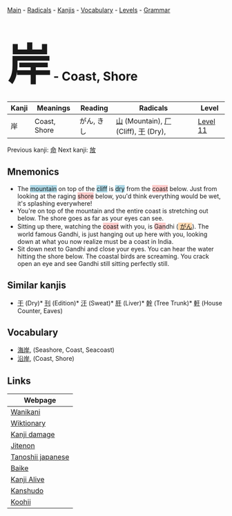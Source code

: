 <style> bigfont {font-size: 100px}</style>
[Main](../index.md) -
[Radicals](../radicals.md) -
[Kanjis](../kanjis.md) -
[Vocabulary](../vocabulary.md) -
[Levels](../levels.md) -
[Grammar](../grammar.md)
# <bigfont> 岸</bigfont> - Coast, Shore 

| Kanji | Meanings | Reading | Radicals | Level |
| --- | --- | --- | --- | --- |
| 岸 | Coast, Shore | がん, きし | [山](../radicals/山.md) (Mountain), [厂](../radicals/厂.md) (Cliff), [干](../radicals/干.md) (Dry),  | [Level 11](../levels/wk_level11.md) |

Previous kanji: [命](命.md) Next kanji: [放](放.md) 

## Mnemonics
 * The <span style="background-color:#ADD8E6"> mountain</span> on top of the <span style="background-color:#ADD8E6"> cliff</span> is <span style="background-color:#ADD8E6"> dry</span> from the <span style="background-color:#ffcccb"> coast</span> below. Just from looking at the raging <span style="background-color:#ffcccb"> shore</span> below, you'd think everything would be wet, it's splashing everywhere!
* You're on top of the mountain and the entire coast is stretching out below. The shore goes as far as your eyes can see.
* Sitting up there, watching the <span style="background-color:#ffcccb"> coast</span> with you, is <span style="background-color:#ffcccb"> Gan</span>dhi (<span style="background-color:#fed8b1"> [がん](https://jisho.org/search/がん)</span>). The world famous Gandhi, is just hanging out up here with you, looking down at what you now realize must be a coast in India.
* Sit down next to Gandhi and close your eyes. You can hear the water hitting the shore below. The coastal birds are screaming. You crack open an eye and see Gandhi still sitting perfectly still. 


## Similar kanjis
 * [干](干.md) (Dry)* [刊](刊.md) (Edition)* [汗](汗.md) (Sweat)* [肝](肝.md) (Liver)* [幹](幹.md) (Tree Trunk)* [軒](軒.md) (House Counter, Eaves)


## Vocabulary
 * [海岸](../vocabulary/岸.md), (Seashore, Coast, Seacoast)
* [沿岸](../vocabulary/岸.md), (Coast, Shore)



## Links 

| Webpage |
| --- |
| [Wanikani          ](https://www.wanikani.com/kanji/岸) |
| [Wiktionary        ](https://en.wiktionary.org/wiki/岸) |
| [Kanji damage      ](http://www.kanjidamage.com/kanji/search?utf8=✓&q=岸) |
| [Jitenon           ](https://jitenon.com/kanji/岸) |
| [Tanoshii japanese ](https://www.tanoshiijapanese.com/dictionary/kanji.cfm?k=岸) |
| [Baike             ](https://baike.baidu.com/item/岸) |
| [Kanji Alive       ](https://app.kanjialive.com/岸) |
| [Kanshudo          ](https://www.kanshudo.com/searchmn?q=岸) |
| [Koohii            ](https://kanji.koohii.com/study/kanji/岸) |
